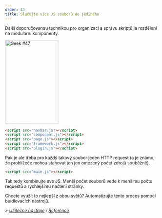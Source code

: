 ```yaml
---
order: 13
title: Slučujte více JS souborů do jediného
---
```


Další doporučovanou technikou pro organizaci a správu skriptů je rozdělení na modulární komponenty.

<div class="img-right">
  <img id="geek-47" class="icos-geek" src="http://browserdiet.com/img/47.png" alt="Geek #47" width="174" height="275" />
</div>

```html
<script src="navbar.js"></script>
<script src="component.js"></script>
<script src="page.js"></script>
<script src="framework.js"></script>
<script src="plugin.js"></script>
```

Pak je ale třeba pro každý takový soubor jeden HTTP request (a je známo, že prohlížeče mohou stahovat jen jen omezený počet zdrojů souběžně).

```html
<script src="main.js"></script>
```

Tak tedy kombinujte své JS. Menší počet souborů vede k menšímu počtu requestů a rychlejšímu načtení stránky.

Chcete využít to nejlepší z obou světů? Automatizujte tento proces pomocí buidlovacích nástrojů.

*> [Užitečné nástroje](https://github.com/zenorocha/browser-diet/wiki/Tools#combine-multiple-js-files-into-one) / [Reference](https://github.com/zenorocha/browser-diet/wiki/References#combine-multiple-js-files-into-one)*